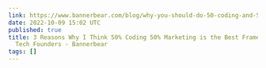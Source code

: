```yaml
---
link: https://www.bannerbear.com/blog/why-you-should-do-50-coding-and-50-marketing-as-a-solo-tech-founder/
date: 2022-10-09 15:02 UTC
published: true
title: 3 Reasons Why I Think 50% Coding 50% Marketing is the Best Framework for Solo
  Tech Founders - Bannerbear
tags: []
---
```



